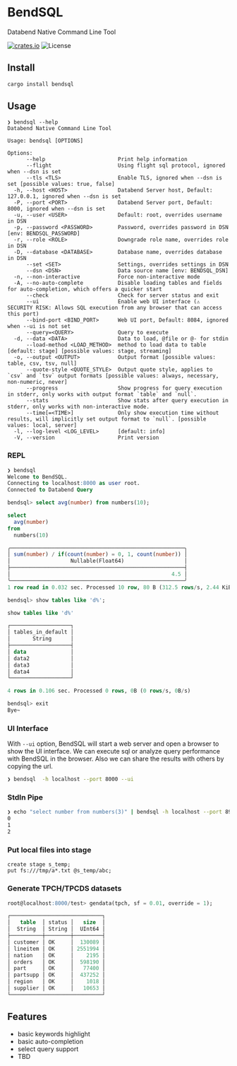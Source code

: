 # BendSQL

Databend Native Command Line Tool

[![crates.io](https://img.shields.io/crates/v/bendsql.svg)](https://crates.io/crates/bendsql)
![License](https://img.shields.io/crates/l/bendsql.svg)

## Install

```sh
cargo install bendsql
```

## Usage

```
❯ bendsql --help
Databend Native Command Line Tool

Usage: bendsql [OPTIONS]

Options:
      --help                       Print help information
      --flight                     Using flight sql protocol, ignored when --dsn is set
      --tls <TLS>                  Enable TLS, ignored when --dsn is set [possible values: true, false]
  -h, --host <HOST>                Databend Server host, Default: 127.0.0.1, ignored when --dsn is set
  -P, --port <PORT>                Databend Server port, Default: 8000, ignored when --dsn is set
  -u, --user <USER>                Default: root, overrides username in DSN
  -p, --password <PASSWORD>        Password, overrides password in DSN [env: BENDSQL_PASSWORD]
  -r, --role <ROLE>                Downgrade role name, overrides role in DSN
  -D, --database <DATABASE>        Database name, overrides database in DSN
      --set <SET>                  Settings, overrides settings in DSN
      --dsn <DSN>                  Data source name [env: BENDSQL_DSN]
  -n, --non-interactive            Force non-interactive mode
  -A, --no-auto-complete           Disable loading tables and fields for auto-completion, which offers a quicker start
      --check                      Check for server status and exit
      --ui                         Enable web UI interface (⚠️  SECURITY RISK: Allows SQL execution from any browser that can access this port)
      --bind-port <BIND_PORT>      Web UI port, Default: 8084, ignored when --ui is not set
      --query=<QUERY>              Query to execute
  -d, --data <DATA>                Data to load, @file or @- for stdin
      --load-method <LOAD_METHOD>  method to load data to table [default: stage] [possible values: stage, streaming]
  -o, --output <OUTPUT>            Output format [possible values: table, csv, tsv, null]
      --quote-style <QUOTE_STYLE>  Output quote style, applies to `csv` and `tsv` output formats [possible values: always, necessary, non-numeric, never]
      --progress                   Show progress for query execution in stderr, only works with output format `table` and `null`.
      --stats                      Show stats after query execution in stderr, only works with non-interactive mode.
      --time[=<TIME>]              Only show execution time without results, will implicitly set output format to `null`. [possible values: local, server]
  -l, --log-level <LOG_LEVEL>      [default: info]
  -V, --version                    Print version
```

### REPL

```sql
❯ bendsql
Welcome to BendSQL.
Connecting to localhost:8000 as user root.
Connected to Databend Query

bendsql> select avg(number) from numbers(10);

select
  avg(number)
from
  numbers(10)

╭───────────────────────────────────────────────────────╮
│ sum(number) / if(count(number) = 0, 1, count(number)) │
│                   Nullable(Float64)                   │
├───────────────────────────────────────────────────────┤
│                                                   4.5 │
╰───────────────────────────────────────────────────────╯
1 row read in 0.032 sec. Processed 10 row, 80 B (312.5 rows/s, 2.44 KiB/s)

bendsql> show tables like 'd%';

show tables like 'd%'

┌───────────────────┐
│ tables_in_default │
│       String      │
├───────────────────┤
│ data              │
│ data2             │
│ data3             │
│ data4             │
└───────────────────┘

4 rows in 0.106 sec. Processed 0 rows, 0B (0 rows/s, 0B/s)

bendsql> exit
Bye~
```

### UI Interface

With `--ui` option, BendSQL will start a web server and open a browser to show the UI interface.
We can execute sql or analyze query performance with BendSQL in the browser.
Also we can share the results with others by copying the url.

```bash
❯ bendsql  -h localhost --port 8000 --ui
```

### StdIn Pipe

```bash
❯ echo "select number from numbers(3)" | bendsql -h localhost --port 8900 --flight
0
1
2
```

### Put local files into stage

```
create stage s_temp;
put fs:///tmp/a*.txt @s_temp/abc;
```

### Generate TPCH/TPCDS datasets

```sql
root@localhost:8000/test> gendata(tpch, sf = 0.01, override = 1);

┌─────────────────────────────┐
│   table  │ status │   size  │
│  String  │ String │  UInt64 │
├──────────┼────────┼─────────┤
│ customer │ OK     │  130089 │
│ lineitem │ OK     │ 2551994 │
│ nation   │ OK     │    2195 │
│ orders   │ OK     │  598190 │
│ part     │ OK     │   77400 │
│ partsupp │ OK     │  437252 │
│ region   │ OK     │    1018 │
│ supplier │ OK     │   10653 │
└─────────────────────────────┘
```

## Features

- basic keywords highlight
- basic auto-completion
- select query support
- TBD
